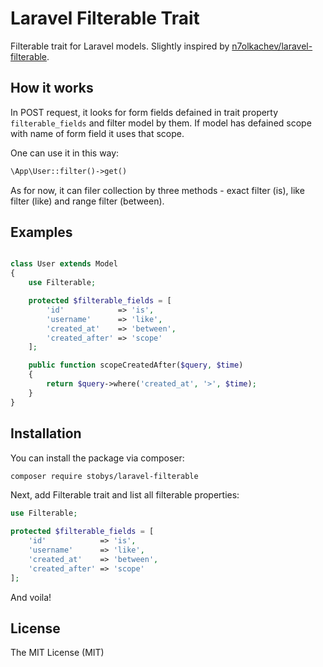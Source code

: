 # Laravel Filterable Trait
Filterable trait for Laravel models. Slightly inspired by 
<a href="https://github.com/n7olkachev/laravel-filterable">n7olkachev/laravel-filterable</a>.


## How it works

In POST request, it looks for form fields defained in trait property `filterable_fields` and filter model by them.
If model has defained scope with name of form field it uses that scope.

One can use it in this way:

```php
\App\User::filter()->get()
```

As for now, it can filer collection by three methods - exact filter (is), like filter (like) and range filter (between).


## Examples

```php

class User extends Model
{
    use Filterable;

    protected $filterable_fields = [
        'id'			=> 'is',
		'username'		=> 'like',
		'created_at'	=> 'between',
        'created_after'	=> 'scope'
    ];

    public function scopeCreatedAfter($query, $time)
    {
        return $query->where('created_at', '>', $time);
    }
}
```


## Installation

You can install the package via composer:

``` bash
composer require stobys/laravel-filterable
```

Next, add Filterable trait and list all filterable properties:

```php
use Filterable;

protected $filterable_fields = [
	'id'			=> 'is',
	'username'		=> 'like',
	'created_at'	=> 'between',
	'created_after'	=> 'scope'
];
```

And voila!



## License

The MIT License (MIT)